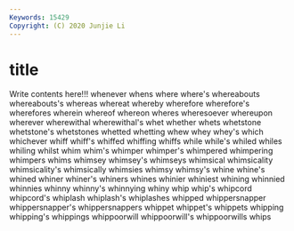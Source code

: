 ```yaml
---
Keywords: 15429
Copyright: (C) 2020 Junjie Li
---
```


# title

Write contents here!!!
whenever 
whens 
where 
where's 
whereabouts 
whereabouts's 
whereas 
whereat 
whereby
wherefore 
wherefore's 
wherefores 
wherein 
whereof 
whereon 
wheres 
wheresoever 
whereupon 
wherever
wherewithal 
wherewithal's 
whet 
whether 
whets 
whetstone 
whetstone's 
whetstones 
whetted 
whetting
whew 
whey 
whey's 
which 
whichever 
whiff 
whiff's 
whiffed 
whiffing 
whiffs
while 
while's 
whiled 
whiles 
whiling 
whilst 
whim 
whim's 
whimper 
whimper's
whimpered 
whimpering 
whimpers 
whims 
whimsey 
whimsey's 
whimseys 
whimsical 
whimsicality 
whimsicality's
whimsically 
whimsies 
whimsy 
whimsy's 
whine 
whine's 
whined 
whiner 
whiner's 
whiners
whines 
whinier 
whiniest 
whining 
whinnied 
whinnies 
whinny 
whinny's 
whinnying 
whiny
whip 
whip's 
whipcord 
whipcord's 
whiplash 
whiplash's 
whiplashes 
whipped 
whippersnapper 
whippersnapper's
whippersnappers 
whippet 
whippet's 
whippets 
whipping 
whipping's 
whippings 
whippoorwill 
whippoorwill's 
whippoorwills
whips 
